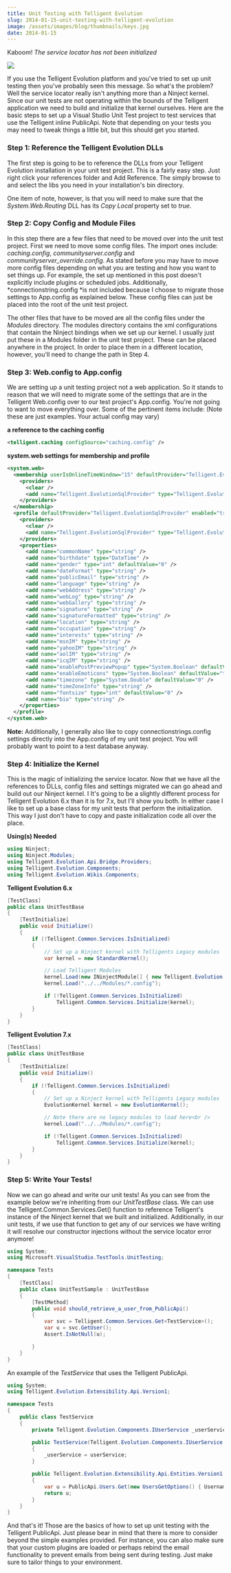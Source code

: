 ```yaml
---
title: Unit Testing with Telligent Evolution
slug: 2014-01-15-unit-testing-with-telligent-evolution
image: /assets/images/blog/thumbnails/keys.jpg
date: 2014-01-15
---
```

Kaboom! *The service locator has not been initialized*  <!--more--> 

![](/assets/images/blog/Telligent/service-locator-error.png)

If you use the Telligent Evolution platform and you've tried to set up unit testing then you've probably seen this message. 
So what's the problem? Well the service locator really isn't anything more than a Ninject kernel. Since our unit tests are 
not operating within the bounds of the Telligent application we need to build and initialize that kernel ourselves. Here are 
the basic steps to set up a Visual Studio Unit Test project to test services that use the Telligent inline PublicApi. Note 
that depending on your tests you may need to tweak things a little bit, but this should get you started.  

### Step 1: Reference the Telligent Evolution DLLs
The first step is going to be to reference the DLLs from your Telligent Evolution installation in your unit test project. 
This is a fairly easy step. Just right click your references folder and Add Reference. The simply browse to and 
select the libs you need in your installation's bin directory.  

One item of note, however, is that you will need to make sure that the *System.Web.Routing* DLL has its 
*Copy Local* property set to *true*.  

### Step 2: Copy Config and Module Files
In this step there are a few files that need to be moved over into the unit test project. First we need to move some 
config files. The import ones include: *caching.config*, *communityserver.config* and 
*communityserver_override.config*. As stated before you may have to move more config files depending on what you 
are testing and how you want to set things up. For example, the set up mentioned in this post doesn't explicitly include 
plugins or scheduled jobs. Additionally, *connectionstring.config *is not included because I choose to migrate those 
settings to App.config as explained below. These config files can just be placed into the root of the unit test project.

The other files that have to be moved are all the config files under the *Modules* directory. The modules directory 
contains the xml configurations that contain the Ninject bindings when we set up our kernel. I usually just put these in a 
Modules folder in the unit test project. These can be placed anywhere in the project. In order to place them in a different 
location, however, you'll need to change the path in Step 4.

### Step 3: Web.config to App.config

We are setting up a unit testing project not a web application. So it stands to reason that we will need to migrate some 
of the settings that are in the Telligent Web.config over to our test project's App.config. You're not going to want 
to move everything over. Some of the pertinent items include: (Note these are just examples. Your actual config may vary)

**a reference to the caching config**

```xml
<telligent.caching configSource="caching.config" />
```

**system.web settings for membership and profile**

```xml
<system.web>
  <membership userIsOnlineTimeWindow="15" defaultProvider="Telligent.EvolutionSqlProvider">
    <providers>
      <clear />
      <add name="Telligent.EvolutionSqlProvider" type="Telligent.Evolution.AspNetMemberRole.CSMembershipProvider, Telligent.Evolution.AspNetMemberRole" connectionStringName="SiteSqlServer" enablePasswordRetrieval="false" enablePasswordReset="true" requiresQuestionAndAnswer="false" requiresUniqueEmail="true" passwordFormat="Hashed" applicationName="dev" description="Stores and retrieves membership data from the local Microsoft SQL Server database" maxInvalidPasswordAttempts="5" passwordAttemptWindow="5" minRequiredPasswordLength="6" minRequiredNonalphanumericCharacters="0" />
    </providers>
  </membership>
  <profile defaultProvider="Telligent.EvolutionSqlProvider" enabled="true">
    <providers>
      <clear />
      <add name="Telligent.EvolutionSqlProvider" type="Telligent.Evolution.AspNetMemberRole.CSProfileProvider, Telligent.Evolution.AspNetMemberRole" connectionStringName="SiteSqlServer" applicationName="dev" description="Stores and retrieves profile data from the local Microsoft SQL Server database" />
    </providers>
    <properties>
      <add name="commonName" type="string" />
      <add name="birthdate" type="DateTime" />
      <add name="gender" type="int" defaultValue="0" />
      <add name="dateFormat" type="string" />
      <add name="publicEmail" type="string" />
      <add name="language" type="string" />
      <add name="webAddress" type="string" />
      <add name="webLog" type="string" />
      <add name="webGallery" type="string" />
      <add name="signature" type="string" />
      <add name="signatureFormatted" type="string" />
      <add name="location" type="string" />
      <add name="occupation" type="string" />
      <add name="interests" type="string" />
      <add name="msnIM" type="string" />
      <add name="yahooIM" type="string" />
      <add name="aolIM" type="string" />
      <add name="icqIM" type="string" />
      <add name="enablePostPreviewPopup" type="System.Boolean" defaultValue="false" />
      <add name="enableEmoticons" type="System.Boolean" defaultValue="true" />
      <add name="timezone" type="System.Double" defaultValue="0" />
      <add name="timeZoneInfo" type="string" />
      <add name="fontsize" type="int" defaultValue="0" />
      <add name="bio" type="string" />
    </properties>
  </profile>
</system.web>
```

**Note:** Additionally, I generally also like to copy connectionstrings.config settings directly into the App.config of my 
unit test project. You will probably want to point to a test database anyway.

### Step 4: Initialize the Kernel

This is the magic of initializing the service locator. Now that we have all the references to DLLs, config files and 
settings migrated we can go ahead and build out our Ninject kernel. I It's going to be a slightly different process for 
Telligent Evolution 6.x than it is for 7.x, but I'll show you both. In either case I like to set up a base class for my 
unit tests that perform the initialization. This way I just don't have to copy and paste initialization code all over 
the place.

**Using(s) Needed**

```csharp
using Ninject;
using Ninject.Modules;
using Telligent.Evolution.Api.Bridge.Providers;
using Telligent.Evolution.Components;
using Telligent.Evolution.Wikis.Components;
```

**Telligent Evolution 6.x**

```csharp
[TestClass]
public class UnitTestBase
{
    [TestInitialize]
    public void Initialize()
    {
        if (!Telligent.Common.Services.IsInitialized)
        {
            // Set up a Ninject kernel with Telligents Legacy modules
            var kernel = new StandardKernel();

            // Load Telligent Modules
            kernel.Load(new INinjectModule[] { new Telligent.Evolution.Web.Modules.LegacyProvidersModule() });
            kernel.Load("../../Modules/*.config");

            if (!Telligent.Common.Services.IsInitialized)
                Telligent.Common.Services.Initialize(kernel);
        }
    }
}
```

**Telligent Evolution 7.x**

```csharp
[TestClass]
public class UnitTestBase
{
    [TestInitialize]
    public void Initialize()
    {
        if (!Telligent.Common.Services.IsInitialized)
        {
            // Set up a Ninject kernel with Telligents Legacy modules
            EvolutionKernel kernel = new EvolutionKernel();

            // Note there are no legacy modules to load here<br />            // Load Telligent Modules
            kernel.Load("../../Modules/*.config");

            if (!Telligent.Common.Services.IsInitialized)
                Telligent.Common.Services.Initialize(kernel);
        }
    }
}
```

### Step 5: Write Your Tests!

Now we can go ahead and write our unit tests! As you can see from the example below we're inheriting from our 
*UnitTestBase* class. We can use the Telligent.Common.Services.Get<T>() function to reference Telligent's 
instance of the Ninject kernel that we built and initialized. Additionally, in our unit tests, if we use that function 
to get any of our services we have writing it will resolve our constructor injections without the service locator 
error anymore!

```csharp
using System;
using Microsoft.VisualStudio.TestTools.UnitTesting;

namespace Tests
{
    [TestClass]
    public class UnitTestSample : UnitTestBase
    {
        [TestMethod]
        public void should_retrieve_a_user_from_PublicApi()
        {
            var svc = Telligent.Common.Services.Get<TestService>();
            var u = svc.GetUser();
            Assert.IsNotNull(u);

        }
    }
}
```

An example of the *TestService* that uses the Telligent PublicApi.

```csharp
using System;
using Telligent.Evolution.Extensibility.Api.Version1;

namespace Tests
{
    public class TestService
    {
        private Telligent.Evolution.Components.IUserService _userService = null;

        public TestService(Telligent.Evolution.Components.IUserService userService)
        {
            _userService = userService;
        }

        public Telligent.Evolution.Extensibility.Api.Entities.Version1.User GetUser(string username)
        {
            var u = PublicApi.Users.Get(new UsersGetOptions() { Username = username });
            return u;
        }
    }
}
```

And that's it! Those are the basics of how to set up unit testing with the Telligent PublicApi. Just please bear in mind 
that there is more to consider beyond the simple examples provided. For instance, you can also make sure that your 
custom plugins are loaded or perhaps rebind the email functionality to prevent emails from being sent during testing. 
Just make sure to tailor things to your environment.